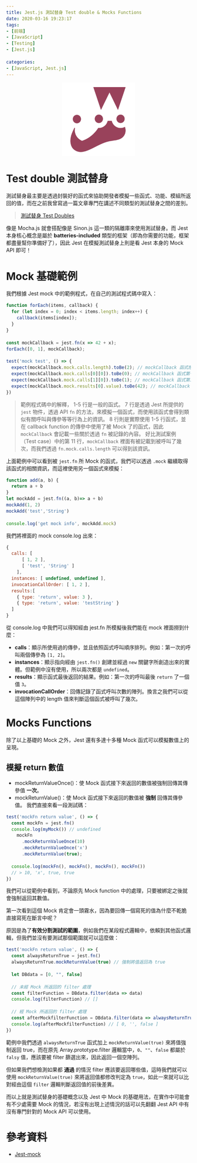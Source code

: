 ```yaml
---
title: Jest.js 測試替身 Test double & Mocks Functions
date: 2020-03-16 19:23:17
tags:
- [前端]
- [JavaScript]
- [Testing]
- [Jest.js]

categories: 
- [JavaScript, Jest.js]
---
```


<div style="display:flex;justify-content:center;">
  <img style="object-fit:cover;" alt="jest-logo" src='/images/Jest/jest-logo.png' width='200px' height='200px' />
</div>

# Test double 測試替身

測試替身最主要是透過封裝好的函式來協助開發者模擬一些函式、功能、模組所返回的值，而在之前我曾寫過一篇文章專門在講述不同類型的測試替身之間的差別。

> [測試替身 Test Doubles](/testing/testing-002-test-doubles/)

像是 Mocha.js 就會搭配像是 Sinon.js 這一類的隔離庫來使用測試替身。而 Jest 本身核心概念是屬於 **batteries-included** 類型的框架（即為你需要的功能，框架都盡量幫你準備好了），因此 Jest 在模擬測試替身上則是看 Jest 本身的 Mock API 即可！

<!--more-->

# Mock 基礎範例
我們根據 Jest mock 中的範例程式，在自己的測試程式碼中寫入：
```javascript
function forEach(items, callback) {
  for (let index = 0; index < items.length; index++) {
    callback(items[index]);
  }
}

const mockCallback = jest.fn(x => 42 + x);
forEach([0, 1], mockCallback);

test('mock test', () => {
  expect(mockCallback.mock.calls.length).toBe(2); // mockCallback 函式應該被呼叫了 `2` 次
  expect(mockCallback.mock.calls[0][0]).toBe(0); // mockCallback 函式第一次呼叫時第一個參數是 `0`
  expect(mockCallback.mock.calls[1][0]).toBe(1); // mockCallback 函式第二次呼叫時第一個參數是 `1`
  expect(mockCallback.mock.results[0].value).toBe(42); // mockCallback 函式第一次呼叫時，callback 返回的值是 42
})

```

> 範例程式碼中的解釋，
> 1-5 行是一般的函式。
> 7 行是透過 Jest 所提供的 `jest` 物件，透過 API `fn` 的方法，來模擬一個函式，而使用該函式會得到類似有關呼叫與傳參等等行為上的資訊。
> 8 行則是實際使用 1-5 行函式，並在 callback function 的傳參中使用了被 Mock 了的函式，因此 `mockCallback` 會記載一些關於透過 `fn` 被記錄的內容。
> 好比測試案例（Test case）中的第 11 行，`mockCallback` 裡面有被記載到被呼叫了幾次，而我們透過 `fn.mock.calls.length` 可以得到該資訊。

上面範例中可以看到被 `jest.fn` 所 Mock 的函式，我們可以透過 `.mock` 繼續取得該函式的相關資訊，而這裡使用另一個函式來模擬：
```javascript
function add(a, b) {
  return a + b
}
let mockAdd = jest.fn((a, b)=> a + b)
mockAdd(1, 2)
mockAdd('test','String')

console.log('get mock info', mockAdd.mock)
```
我們將裡面的 mock console.log 出來：
```javascript
{
  calls: [
      [ 1, 2 ],
      [ 'test', 'String' ]
    ],
  instances: [ undefined, undefined ],
  invocationCallOrder: [ 1, 2 ],
  results:[
    { type: 'return', value: 3 },
    { type: 'return', value: 'testString' }
  ]
}
```
從 console.log 中我們可以得知經由 jest.fn 所模擬後我們能在 mock 裡面撈到什麼：
- **calls**：顯示所使用過的傳參，並且依照函式呼叫順序排列。例如：第一次的呼叫兩個傳參為 `[1, 2]`。
- **instances**：顯示指向經由 `jest.fn()` 創建並經過 `new` 關鍵字所創造出來的實體。但範例中沒有使用，所以兩次都是 `undefined`。
- **results**：顯示函式最後返回的結果。例如：第一次的呼叫最後 `return` 了一個值 `3`。
- **invocationCallOrder**：回傳記錄了函式呼叫次數的陣列。換言之我們可以從這個陣列中的 length 值來判斷這個函式被呼叫了幾次。

# Mocks Functions
除了以上基礎的 Mock 之外，Jest 還有多達十多種 Mock 函式可以模擬數值上的呈現。

## 模擬 return 數值
- mockReturnValueOnce()：使 Mock 函式接下來返回的數值被強制回傳其傳參值 **一次**。
- mockReturnValue()：使 Mock 函式接下來返回的數值被 **強制** 回傳其傳參值。
我們直接來看一段測試碼：
```javascript
test('mockFn return value', () => {
  const mockFn = jest.fn()
  console.log(myMock()) // undefined
    mockFn
      .mockReturnValueOnce(10)
      .mockReturnValueOnce('x')
      .mockReturnValue(true);
    
  console.log(mockFn(), mockFn(), mockFn(), mockFn())
  // > 10, 'x', true, true
})
```
我們可以從範例中看到，不論原先 Mock function 中的處理，只要被綁定之後就會強制返回其數值。

第一次看到這個 Mock 肯定會一頭霧水，因為要回傳一個寫死的值為什麼不乾脆直接寫死在斷言中呢？

原因是為了**有效分割測試的範圍**，例如我們在某段程式邏輯中，依賴到其他函式邏輯，但我們並沒有要測試那個範圍就可以這麼做：

```javascript
test('mockFn return value', () => {
  const alwaysReturnTrue = jest.fn()
  alwaysReturnTrue.mockReturnValue(true) // 強制將值返回為 true

  let DBdata = [0, "", false]

  // 未經 Mock 所返回的 filter 處理
  const filterFunction = DBdata.filter(data => data) 
  console.log(filterFunction) // []
  
  // 經 Mock 所返回的 filter 處理
  const afterMockfilterFunction = DBdata.filter(data => alwaysReturnTrue(data))
  console.log(afterMockfilterFunction) // [ 0, '', false ]
})
```
範例中我們透過 `alwaysReturnTrue` 函式加上 `mockReturnValue(true)` 來將值強制返回 true，而在原先 Array.prototype.filter 邏輯當中，`0`、`""`、`false` 都屬於 `falsy` 值，應該要被 filter 篩選出來，因此返回一個空陣列。

但如果我們想檢測如果都 **通過** 的情況 filter 應該要返回哪些值，這時我們就可以使用 `mockReturnValue(true)` 來將返回值都修改判定為 `true`，如此一來就可以比對經由這個 `filter` 邏輯判斷返回值的前後差異。

而以上就是測試替身的基礎概念以及 Jest 中 Mock 的基礎用法，在實作中可能會有不少處需要 Mock 的情況，若沒有出現上述情況的話可以先翻翻 Jest API 中有沒有專門針對的 Mock API 可以使用。

# 參考資料

- [Jest-mock](https://jestjs.io/docs/zh-Hans/mock-functions)
